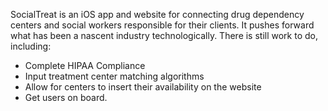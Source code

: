 SocialTreat is an iOS app and website for connecting drug dependency centers and social workers responsible for their clients. 
It pushes forward what has been a nascent industry technologically. There is still work to do, including:

- Complete HIPAA Compliance
- Input treatment center matching algorithms
- Allow for centers to insert their availability on the website
- Get users on board.


